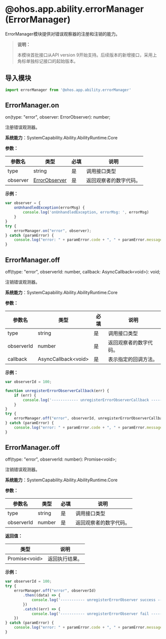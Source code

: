 # @ohos.app.ability.errorManager (ErrorManager)

ErrorManager模块提供对错误观察器的注册和注销的能力。

> **说明：**
> 
> 本模块首批接口从API version 9开始支持。后续版本的新增接口，采用上角标单独标记接口的起始版本。

## 导入模块
```ts
import errorManager from '@ohos.app.ability.errorManager'
```

## ErrorManager.on

on(type: "error", observer: ErrorObserver): number;

注册错误观测器。

**系统能力**：SystemCapability.Ability.AbilityRuntime.Core

**参数：**
 
| 参数名 | 类型 | 必填 | 说明 |
| -------- | -------- | -------- | -------- |
| type | string | 是 | 调用接口类型 |
| observer | [ErrorObserver](./js-apis-inner-application-errorObserver.md) | 是 | 返回观察者的数字代码。 |

**示例：**
    
```ts
var observer = {
    onUnhandledException(errorMsg) {
        console.log('onUnhandledException, errorMsg: ', errorMsg)
    }
}
try {
    errorManager.on("error", observer);
} catch (paramError) {
    console.log("error: " + paramError.code + ", " + paramError.message);
}
```

## ErrorManager.off

off(type: "error", observerId: number,  callback: AsyncCallback\<void>): void;

注销错误观测器。

**系统能力**：SystemCapability.Ability.AbilityRuntime.Core

**参数：**
 
| 参数名 | 类型 | 必填 | 说明 |
| -------- | -------- | -------- | -------- |
| type | string | 是 | 调用接口类型 |
| observerId | number | 是 | 返回观察者的数字代码。 |
| callback | AsyncCallback\<void> | 是 | 表示指定的回调方法。 |

**示例：**
    
```ts
var observerId = 100;

function unregisterErrorObserverCallback(err) {
    if (err) {
        console.log('------------ unregisterErrorObserverCallback ------------', err);
    }
}
try {
    errorManager.off("error", observerId, unregisterErrorObserverCallback);
} catch (paramError) {
    console.log("error: " + paramError.code + ", " + paramError.message);
}
```

## ErrorManager.off

off(type: "error", observerId: number): Promise\<void>;

注销错误观测器。

**系统能力**：SystemCapability.Ability.AbilityRuntime.Core

**参数：**
 
| 参数名 | 类型 | 必填 | 说明 |
| -------- | -------- | -------- | -------- |
| type | string | 是 | 调用接口类型 |
| observerId | number | 是 | 返回观察者的数字代码。 |

**返回值：**

| 类型 | 说明 |
| -------- | -------- |
| Promise\<void> | 返回执行结果。 |

**示例：**
    
```ts
var observerId = 100;
try {
    errorManager.off("error", observerId)
        .then((data) => {
            console.log('----------- unregisterErrorObserver success ----------', data);
        })
        .catch((err) => {
            console.log('----------- unregisterErrorObserver fail ----------', err);
    })
} catch (paramError) {
    console.log("error: " + paramError.code + ", " + paramError.message);
}

```
